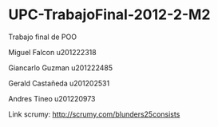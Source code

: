 UPC-TrabajoFinal-2012-2-M2
==========================

Trabajo final de POO

Miguel Falcon u201222318

Giancarlo Guzman u201222485

Gerald Castañeda u201202531

Andres Tineo u201220973


Link scrumy: http://scrumy.com/blunders25consists